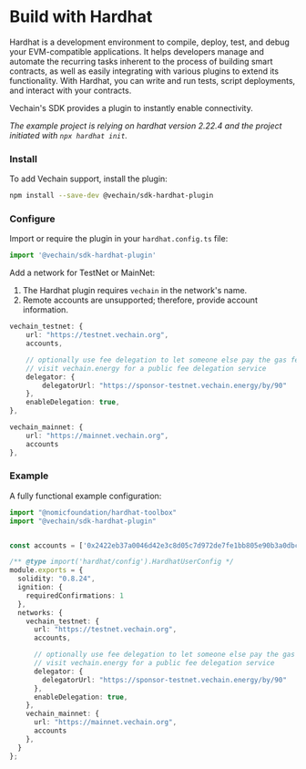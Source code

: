 # Build with Hardhat

Hardhat is a development environment to compile, deploy, test, and debug your EVM-compatible applications. It helps developers manage and automate the recurring tasks inherent to the process of building smart contracts, as well as easily integrating with various plugins to extend its functionality. With Hardhat, you can write and run tests, script deployments, and interact with your contracts.

Vechain's SDK provides a plugin to instantly enable connectivity.

_The example project is relying on hardhat version 2.22.4 and the project initiated with `npx hardhat init`._

### Install

To add Vechain support, install the plugin:

```bash
npm install --save-dev @vechain/sdk-hardhat-plugin
```

### Configure

Import or require the plugin in your `hardhat.config.ts` file:

```ts
import '@vechain/sdk-hardhat-plugin'
```

Add a network for TestNet or MainNet:

1. The Hardhat plugin requires `vechain` in the network's name.
2. Remote accounts are unsupported; therefore, provide account information.

```ts
vechain_testnet: {
    url: "https://testnet.vechain.org",
    accounts,

    // optionally use fee delegation to let someone else pay the gas fees
    // visit vechain.energy for a public fee delegation service
    delegator: {
        delegatorUrl: "https://sponsor-testnet.vechain.energy/by/90"
    },
    enableDelegation: true,
},

vechain_mainnet: {
    url: "https://mainnet.vechain.org",
    accounts
},
```

### Example

A fully functional example configuration:

```ts
import "@nomicfoundation/hardhat-toolbox"
import "@vechain/sdk-hardhat-plugin"


const accounts = ['0x2422eb37a0046d42e3c8d05c7d972de7fe1bb805e90b3a0dbc7d12b4d444c634']

/** @type import('hardhat/config').HardhatUserConfig */
module.exports = {
  solidity: "0.8.24",
  ignition: {
    requiredConfirmations: 1
  },
  networks: {
    vechain_testnet: {
      url: "https://testnet.vechain.org",
      accounts,

      // optionally use fee delegation to let someone else pay the gas fees
      // visit vechain.energy for a public fee delegation service
      delegator: {
        delegatorUrl: "https://sponsor-testnet.vechain.energy/by/90"
      },
      enableDelegation: true,
    },
    vechain_mainnet: {
      url: "https://mainnet.vechain.org",
      accounts
    },
  }
};
```

